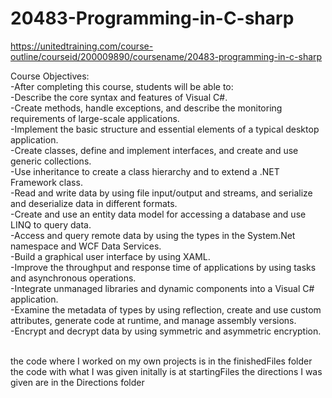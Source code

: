 # 20483-Programming-in-C-sharp
https://unitedtraining.com/course-outline/courseid/200009890/coursename/20483-programming-in-c-sharp

Course Objectives:<br />
  -After completing this course, students will be able to:<br />
  -Describe the core syntax and features of Visual C#.<br />
  -Create methods, handle exceptions, and describe the monitoring requirements of large-scale applications.<br />
  -Implement the basic structure and essential elements of a typical desktop application.<br />
  -Create classes, define and implement interfaces, and create and use generic collections.<br />
  -Use inheritance to create a class hierarchy and to extend a .NET Framework class.<br />
  -Read and write data by using file input/output and streams, and serialize and deserialize data in different formats.<br />
  -Create and use an entity data model for accessing a database and use LINQ to query data.<br />
  -Access and query remote data by using the types in the System.Net namespace and WCF Data Services.<br />
  -Build a graphical user interface by using XAML.<br />
  -Improve the throughput and response time of applications by using tasks and asynchronous operations.<br />
  -Integrate unmanaged libraries and dynamic components into a Visual C# application.<br />
  -Examine the metadata of types by using reflection, create and use custom attributes, generate code at runtime, and manage assembly versions.<br />
  -Encrypt and decrypt data by using symmetric and asymmetric encryption.<br />

<br />
the code where I worked on my own projects is in the finishedFiles folder
the code with what I was given initally is at startingFiles
the directions I was given are in the Directions folder


